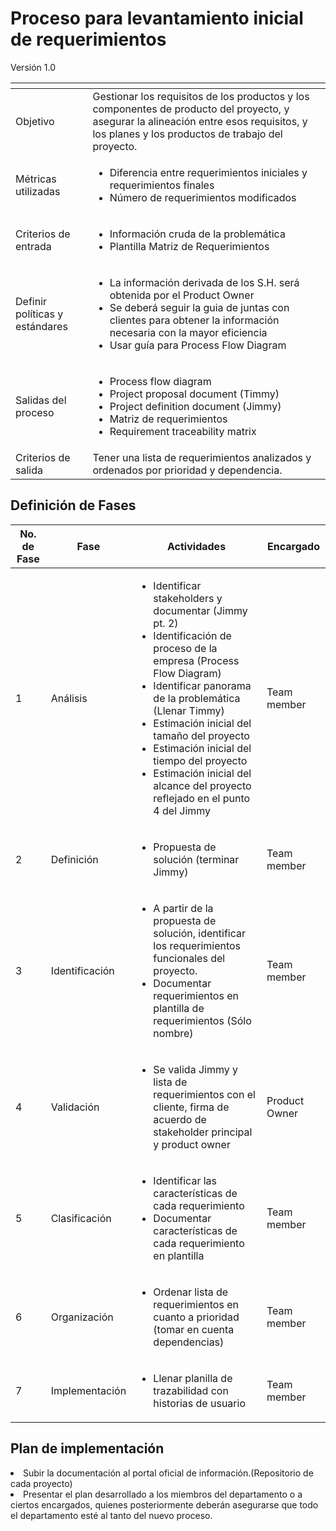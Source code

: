 
# Proceso para levantamiento inicial de requerimientos
Versión 1.0


[]() | []()  
--|--
Objetivo| Gestionar los requisitos de los productos y los componentes de producto del proyecto, y asegurar la alineación entre esos requisitos, y los planes y los productos de trabajo del proyecto.
Métricas utilizadas | <ul><li>Diferencia entre requerimientos iniciales y requerimientos finales</li> <li>Número de requerimientos modificados</li></ul>
Criterios de entrada | <ul><li>Información cruda de la problemática</li> <li>Plantilla Matriz de Requerimientos</li></ul>
Definir políticas y estándares | <ul><li>La información derivada de los S.H. será obtenida por el Product Owner</li> <li>Se deberá seguir la guia de juntas con clientes para obtener la información necesaria con la mayor eficiencia</li> <li>Usar guía para Process Flow Diagram</li></ul>
Salidas del proceso | <ul><li>Process flow diagram</li> <li>Project proposal document (Timmy)</li> <li>Project definition document (Jimmy)</li> <li>Matriz de requerimientos</li> <li>Requirement traceability matrix</li></ul>
Criterios de salida | Tener una lista de requerimientos analizados y ordenados por prioridad y dependencia.

## Definición de Fases
No. de Fase | Fase | Actividades | Encargado
------------|------|-------------|-----------
1 | Análisis |<ul><li>Identificar stakeholders y documentar (Jimmy pt. 2)</li> <li>Identificación de proceso de la empresa (Process Flow Diagram)</li> <li>Identificar panorama de la problemática (Llenar Timmy)</li> <li>Estimación inicial del tamaño del proyecto</li> <li>Estimación inicial del tiempo del proyecto</li> <li>Estimación inicial del alcance del proyecto reflejado en el punto 4 del Jimmy</li></ul>| Team member
2 | Definición |<ul><li>Propuesta de solución (terminar Jimmy)</li></ul>| Team member
3 | Identificación |<ul><li>A partir de la propuesta de solución, identificar los requerimientos funcionales del proyecto.</li> <li>Documentar requerimientos en plantilla de requerimientos (Sólo nombre)</li></ul>| Team member
4 | Validación |<ul><li>Se valida Jimmy y lista de requerimientos con el cliente, firma de acuerdo de stakeholder principal y product owner</li></ul>| Product Owner
5 | Clasificación |<ul><li>Identificar las características de cada requerimiento</li> <li>Documentar características de cada requerimiento en plantilla</li></ul>| Team member
6 | Organización |<ul><li>Ordenar lista de requerimientos en cuanto a prioridad (tomar en cuenta dependencias)</li></ul>| Team member
7 | Implementación |<ul><li>Llenar planilla de trazabilidad con historias de usuario</li></ul>| Team member

## Plan de implementación
<li>Subir la documentación al portal oficial de información.(Repositorio de cada proyecto)</li>
<li>Presentar el plan desarrollado a los miembros del departamento o a ciertos encargados, quienes posteriormente deberán asegurarse que todo el departamento esté al tanto del nuevo proceso.</li>
